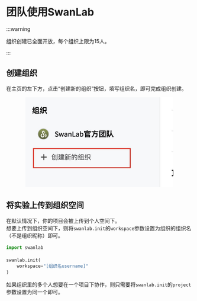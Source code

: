 # 团队使用SwanLab

:::warning 

组织创建已全面开放，每个组织上限为15人。

:::

## 创建组织

在主页的左下方，点击“创建新的组织”按钮，填写组织名，即可完成组织创建。

<div align="center">
<img src="/assets/organization-create.jpg" width="400">
</div>

## 将实验上传到组织空间

在默认情况下，你的项目会被上传到个人空间下。  
想要上传到组织空间下，则将`swanlab.init`的`workspace`参数设置为组织的组织名（不是组织昵称）即可。

```python
import swanlab

swanlab.init(
    workspace="[组织名username]"
)
```

如果组织里的多个人想要在一个项目下协作，则只需要将`swanlab.init`的`project`参数设置为同一个即可。